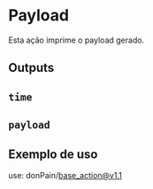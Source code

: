 # Payload

Esta ação imprime o payload gerado.



## Outputs

## `time`
## `payload`


## Exemplo de uso

use: donPain/base_action@v1.1
